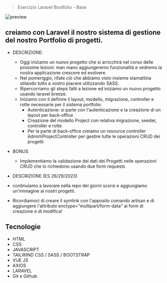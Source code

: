 > Esercizio Laravel Boolfolio - Base

![preview](./.github/preview.png)

## creiamo con Laravel il nostro sistema di gestione del nostro Portfolio di progetti.

- DESCRIZIONE:
  - Oggi iniziamo un nuovo progetto che si arricchirà nel corso delle prossime lezioni: man mano aggiungeremo funzionalità e vedremo la nostra applicazione crescere ed evolvere.
  - Nel pomeriggio, rifate ciò che abbiamo visto insieme stamattina stilando tutto a vostro piacere utilizzando SASS.
  - Ripercorriamo gli steps fatti a lezione ed iniziamo un nuovo progetto usando laravel breeze.
  - Iniziamo con il definire il layout, modello, migrazione, controller e rotte necessarie per il sistema portfolio:
    - Autenticazione: si parte con l'autenticazione e la creazione di un layout per back-office
    - Creazione del modello Project con relativa migrazione, seeder, controller e rotte
    - Per la parte di back-office creiamo un resource controller Admin\ProjectController per gestire tutte le operazioni CRUD dei progetti

- BONUS
  - Implementiamo la validazione dei dati dei Progetti nelle operazioni CRUD che lo richiedono usando due form requests

- DESCRIZIONE (ES 26/29/2023)
 - continuiamo a lavorare nella repo dei giorni scorsi e aggiungiamo un'immagine ai nostri progetti.
 - Ricordiamoci di creare il symlink con l'apposito comando artisan e di aggiungere l'attributo enctype="multipart/form-data" ai form di creazione e di modifica!

## Tecnologie

- HTML
- CSS
- JAVASCRIPT
- TAILWIND CSS / SASS / BOOTSTRAP 
- VUE JS
- AXIOS
- LARAVEL
- Git e Github